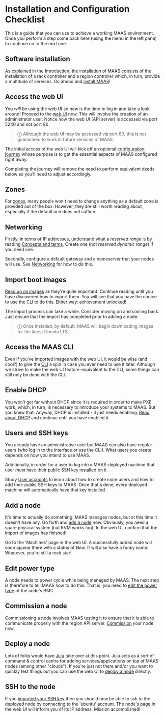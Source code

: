 

# Installation and Configuration Checklist

This is a guide that you can use to achieve a working MAAS environment. Once
you perform a step come back here (using the menu in the left pane) to continue
on to the next one.


## Software installation

As explained in the [Introduction][about-maas], the installation of MAAS
consists of the installation of a rack controller and a region controller
which, in turn, provide a multitude of services. Go ahead and
[install MAAS][maas-install]!


## Access the web UI

You *will* be using the web UI so now is the time to log in and take a look
around! Proceed to the [web UI][webui] now. This will involve the creation of
an administrator user. Notice how the web UI (API server) is accessed via port
5240 and not port 80.

> ⓘ Although the web UI may be accessed via port 80, this is not guaranteed to work in future versions of MAAS.

The initial access of the web UI will kick off an optional
[configuration journey][config-journey] whose purpose is to get the essential
aspects of MAAS configured right away.

Completing the journey will remove the need to perform equivalent deeds below
so you'll need to adjust accordingly.


## Zones

For [zones][zones], many people won't need to change anything as a default zone
is provided out of the box. However, they are still worth reading about,
especially if the default one does not suffice.


## Networking

Firstly, in terms of IP addresses, understand what a *reserved range* is by
reading [Concepts and terms][concepts-ipranges]. Create one (not
*reserved dynamic range*) if you need one.

Secondly, configure a default gateway and a nameserver that your nodes will
use. See [Networking][networking] for how to do this.


## Import boot images

[Read up on images][images] as they're quite important. Continue reading until
you have discovered how to import them. You will see that you have the choice
to use the CLI to do this. Either way: achievement unlocked!

The import process can take a while. Consider moving on and coming back. Just
ensure that the import has completed prior to adding a node.

> ⓘ Once installed, by default, MAAS will begin downloading images for the latest Ubuntu LTS.


## Access the MAAS CLI

Even if you've imported images with the web UI, it would be wise (and cool?) to
give the [CLI][manage-cli] a spin in case you ever need to use it later.
Although we strive to make the web UI feature-equivalent to the CLI, some
things can still only be done with the CLI.


## Enable DHCP

You won't get far without DHCP since it is required in order to make PXE work,
which, in turn, is necessary to introduce your systems to MAAS. But you knew
that. Anyway, DHCP is installed - it just needs enabling.
[Read about DHCP][dhcp] and continue until you have enabled it.


## Users and SSH keys

You already have an administrative user but MAAS can also have regular users
(who log in to the interface or use the CLI). What users you create depends on
how you intend to use MAAS.

Additionally, in order for a user to log into a MAAS-deployed machine that user
*must* have their public SSH key installed on it.

Study [User accounts][manage-account] to learn about how to create more users
and how to add their public SSH keys to MAAS. Once that's done, every deployed
machine will automatically have that key installed.


## Add a node

It's time to actually do something! MAAS manages nodes, but at this time it
doesn't have any. Go forth and [add a node][add-nodes] now. Obviously, you need
a spare physical system (but KVM works too). In the web UI, confirm that the
import of images has finished!

Go to the 'Machines' page in the web UI. A successfully added node will soon
appear there with a status of *New*. It will also have a funny name. Whatever,
you're still a rock star!


## Edit power type

A node needs to power cycle while being managed by MAAS. The next step is
therefore to tell MAAS how to do this. That is, you need to
[edit the power type][power-types] of the node's BMC.


## Commission a node

Commissioning a node involves MAAS testing it to ensure that it is able to
communicate properly with the region API server. [Commission][commission-nodes]
your node now.


## Deploy a node

Lots of folks would have [Juju][about-juju] take over at this point. Juju acts
as a sort of command & control centre for adding services/applications on top
of MAAS nodes (among other "clouds"). If you're just not there and/or you want
to quickly test things out you can use the web UI to
[deploy a node][deploy-nodes] directly.


## SSH to the node

If you [imported your SSH key][ssh-keys] then you should now be able to ssh to
the deployed node by connecting to the 'ubuntu' account. The node's page in the
web UI will inform you of its IP address. Mission accomplished!


<!-- LINKS -->

[about-maas]: index.md#key-components-and-colocation-of-all-services
[maas-install]: installconfig-snap-install.md
[webui]: installconfig-webui.md
[zones]: manage-zones.md
[networks]: installconfig-networking.md
[images]: installconfig-images.md
[dhcp]: installconfig-network-dhcp.md
[add-nodes]: nodes-add.md
[manage-account]: manage-account.md
[power-types]: nodes-power-types.md
[commission-nodes]: nodes-commission.md
[about-juju]: https://jujucharms.com/docs/stable/about-juju
[deploy-nodes]: nodes-deploy.md
[ssh-keys]: manage-account.md#ssh-keys
[config-journey]: installconfig-webui-conf-journey.md
[concepts-ipranges]: intro-concepts.md#ip-ranges
[networking]: installconfig-networking.md
[manage-cli]: manage-cli.md
